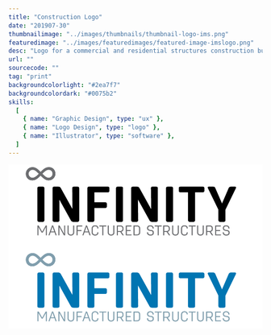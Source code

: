 ```yaml
---
title: "Construction Logo"
date: "201907-30"
thumbnailimage: "../images/thumbnails/thumbnail-logo-ims.png"
featuredimage: "../images/featuredimages/featured-image-imslogo.png"
desc: "Logo for a commercial and residential structures construction business. I was free to design whatever concept I wanted. I knew that I wanted to a modern design that communicated precision, and the name “Infinity” suggested an obvious mark. I played with a number of ideas, including rectangular structures in 3-point perspective, and combining the letter “i” and the infinity symbol. Ultimately, while playing around with the infinity symbol and type, I discovered that setting the infinity symbol above the first letter “i” created an interesting relationship between mark and type. I settled on Antartica Rounded for the type face. A well rendered sans serif with rounded terminals, it is modern and precise but friendly at the same time."
url: ""
sourcecode: ""
tag: "print"
backgroundcolorlight: "#2ea7f7"
backgroundcolordark: "#0075b2"
skills:
  [
    { name: "Graphic Design", type: "ux" },
    { name: "Logo Design", type: "logo" },
    { name: "Illustrator", type: "software" },
  ]
---
```


![alt text](../images/logos/Infinity-Manufactured-Structures-logo-final.png "IMS logo final")
